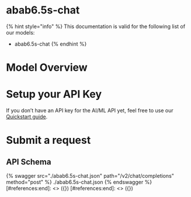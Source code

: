 [#references:start]: <> ({ "template": "openapi" })
[#references:start]: <> ({ "template": "openapi" })
# abab6.5s-chat

{% hint style="info" %}
This documentation is valid for the following list of our models:
* abab6.5s-chat
{% endhint %}

# Model Overview


# Setup your API Key
If you don’t have an API key for the AI/ML API yet, feel free to use our [Quickstart guide](https://docs.aimlapi.com/quickstart/setting-up).

# Submit a request
## API Schema
{% swagger src="./abab6.5s-chat.json" path="/v2/chat/completions" method="post" %}
./abab6.5s-chat.json
{% endswagger %}
[#references:end]: <> ({})
[#references:end]: <> ({})